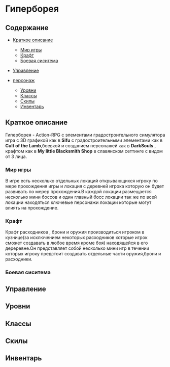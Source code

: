 # Гиперборея
## Содержание
- [Краткое описание](#краткое-описание)
  - [Мир игры](#мир-игры)
  - [Крафт](#крафт)
  - [Боевая сиситема](#боевая-сиситема)
- [Управление](#управление)

- [персонаж](#персонаж)
    - [Уровни](#уровни)
    - [Классы](#Классы)
    - [Скилы](#Скилы)
    - [Инвентарь](#Инвентарь)

## Краткое описание
Гиперборея - Action-RPG с элементами градостроительного симулятора игра с 3D графикой как в **Sifu** с градостроительными элементами как в **Cult of the Lamb**,боевкой и созданием персонажей как в **DarkSouls** , крафтом как в **My little Blacksmith Shop** в славянском сеттинге с видом от 3 лица.
### Мир игры
В игре есть несколько отдельных локаций открывающихся игроку по мере прохождения игры и локация с деревней игрока которую он будет развивать по мерер прохождения.В каждой локации  размещается несколько мини боссов и один главный босс локации так же по всей локации находяться ключевые персонажи локации которые могут влиять на прохождение.
### Крафт
Крафт расходников , брони и оружия производиться игроком в кузнице(за исключением некоторых расходников которые игрок сможет создавать в любое время кроме боя) находящейся в его дереревне.Он представляет собой несколько мини игр в течении которых игроку предстоит создавать отдельные части оружия,брони и расходники.
### Боевая сиситема
## Управление


## Уровни 
## Классы
## Скилы
## Инвентарь

























